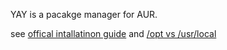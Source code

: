 YAY is a pacakge manager for AUR.

see [offical intallatinon guide](https://github.com/Jguer/yay#installation) and [/opt vs /usr/local](https://unix.stackexchange.com/questions/11544/what-is-the-difference-between-opt-and-usr-local)
